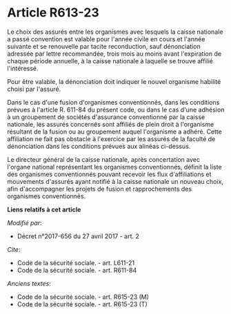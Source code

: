 # Article R613-23

Le choix des assurés entre les organismes avec lesquels la caisse nationale a passé convention est valable pour l'année
civile en cours et l'année suivante et se renouvelle par tacite reconduction, sauf dénonciation adressée par lettre
recommandée, trois mois au moins avant l'expiration de chaque période annuelle, à la caisse nationale à laquelle se trouve
affilié l'intéressé.

Pour être valable, la dénonciation doit indiquer le nouvel organisme habilité choisi par l'assuré.

Dans le cas d'une fusion d'organismes conventionnés, dans les conditions prévues à l'article R. 611-84 du présent code, ou
dans le cas d'une adhésion à un groupement de sociétés d'assurance conventionné par la caisse nationale, les assurés
concernés sont affiliés de plein droit à l'organisme résultant de la fusion ou au groupement auquel l'organisme a adhéré.
Cette affiliation ne fait pas obstacle à l'exercice par les assurés de la faculté de dénonciation dans les conditions prévues
aux alinéas ci-dessus.

Le directeur général de la caisse nationale, après concertation avec l'organe national représentant les organismes
conventionnés, définit la liste des organismes conventionnés pouvant recevoir les flux d'affiliations et mouvements d'assurés
ayant notifié à la caisse nationale un nouveau choix, afin d'accompagner les projets de fusion et rapprochements des
organismes conventionnés.

**Liens relatifs à cet article**

_Modifié par_:

  - Décret n°2017-656 du 27 avril 2017 - art. 2

_Cite_:

  - Code de la sécurité sociale. - art. L611-21
  - Code de la sécurité sociale. - art. R611-84

_Anciens textes_:

  - Code de la sécurité sociale. - art. R615-23 (M)
  - Code de la sécurité sociale. - art. R615-23 (T)
